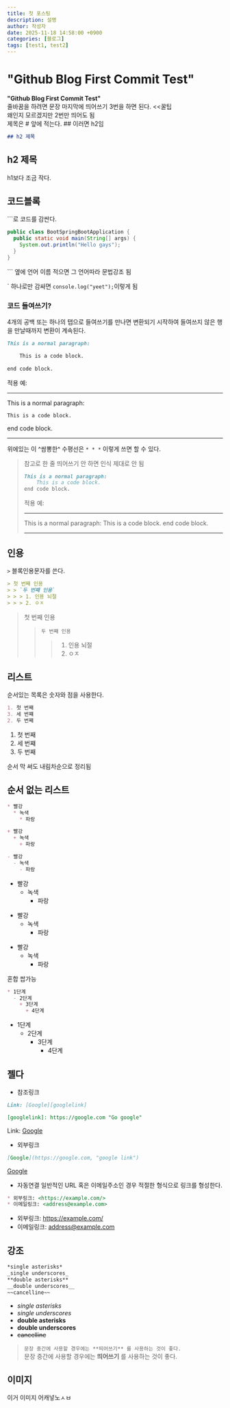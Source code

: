 ```yaml
---
title: 첫 포스팅
description: 설명
author: 작성자
date: 2025-11-18 14:58:00 +0900
categories: [블로그]
tags: [test1, test2]
---
```


# **"Github Blog First Commit Test"**
**"Github Blog First Commit Test"**   
줄바꿈을 하려면 문장 마지막에 띄어쓰기 3번을 하면 된다. <<꿀팁   
왜인지 모르겠지만 2번만 띄어도 됨   
제목은 # 앞에 적는다. ## 이러면 h2임
```markdown
## h2 제목
```

## h2 제목
h1보다 조금 작다.

## 코드블록
\`\`\`로 코드를 감싼다.
```java
public class BootSpringBootApplication {
  public static void main(String[] args) {
    System.out.println("Hello gays");
  }
}
```
\`\`\` 옆에 언어 이름 적으면 그 언어따라 문법강조 됨

\` 하나로만 감싸면 `console.log("yeet");`이렇게 됨

### 코드 들여쓰기?
4개의 공백 또는 하나의 탭으로 들여쓰기를 만나면 변환되기 시작하여 들여쓰지 않은 행을 만날때까지 변환이 계속된다.
```markdown
This is a normal paragraph:

    This is a code block.
    
end code block.
```
적용 예:
* * *
This is a normal paragraph:

    This is a code block.
    
end code block.
* * *
위에있는 이 ^쌈뽕한^ 수평선은 `* * *` 이렇게 쓰면 할 수 있다.
> 참고로 한 줄 띄어쓰기 안 하면 인식 제대로 안 됨
> ```markdown
> This is a normal paragraph:
>     This is a code block.
> end code block.
> ```
> 적용 예:
> * * *
> This is a normal paragraph:
>     This is a code block.
> end code block.
> * * *

## 인용
`>` 블록인용문자를 쓴다.
```markdown
> 첫 번째 인용
> > `두 번째 인용`
> > > 1. 인용 뇌절
> > > 2. ㅇㅈ
```
> 첫 번째 인용
> > `두 번째 인용`
> > > 1. 인용 뇌절
> > > 2. ㅇㅈ

## 리스트
순서있는 목록은 숫자와 점을 사용한다.
```markdown
1. 첫 번째
3. 세 번쨰
2. 두 번째
```
1. 첫 번째
3. 세 번쨰
2. 두 번째

순서 막 써도 내림차순으로 정리됨

## 순서 없는 리스트
```markdown
* 빨강
  * 녹색
    * 파랑

+ 빨강
  + 녹색
    + 파랑

- 빨강
  - 녹색
    - 파랑
```
* 빨강
  * 녹색
    * 파랑

+ 빨강
  + 녹색
    + 파랑

- 빨강
  - 녹색
    - 파랑

혼합 쌉가능
```markdown
* 1단계
  - 2단계
    + 3단계
      + 4단계
```
* 1단계
  - 2단계
    + 3단계
      + 4단계

## 젤다
* 참조링크

```markdown
Link: [Google][googlelink]

[googlelink]: https://google.com "Go google"
```
Link: [Google][googlelink]

[googlelink]: https://google.com "Go google"
* 외부링크

```markdown
[Google](https://google.com, "google link")
```
[Google](https://google.com, "google link")
* 자동연결
일반적인 URL 혹은 이메일주소인 경우 적절한 형식으로 링크를 형성한다.

```markdown
* 외부링크: <https://example.com/>
* 이메일링크: <address@example.com>
```
* 외부링크: <https://example.com/>
* 이메일링크: <address@example.com>

## 강조
```markdown
*single asterisks*
_single underscores_
**double asterisks**
__double underscores__
~~cancelline~~
```
* *single asterisks*
* _single underscores_
* **double asterisks**
* __double underscores__
* ~~cancelline~~
> `문장 중간에 사용할 경우에는 **띄어쓰기** 를 사용하는 것이 좋다.`   
> 문장 중간에 사용할 경우에는 **띄어쓰기** 를 사용하는 것이 좋다.

## 이미지
이거 이미지 어캐넣노ㅅㅂ
